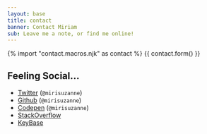 ```yaml
---
layout: base
title: contact
banner: Contact Miriam
sub: Leave me a note, or find me online!
---
```


{% import "contact.macros.njk" as contact %}
{{ contact.form() }}

## Feeling Social…

- [Twitter](https://twitter.com/mirisuzanne) (`@mirisuzanne`)
- [Github](https://github.com/mirisuzanne) (`@mirisuzanne`)
- [Codepen](https://codepen.io/mirisuzanne/) (`@mirisuzanne`)
- [StackOverflow](https://stackoverflow.com/users/1930386/)
- [KeyBase](https://keybase.io/mirisuzanne)
